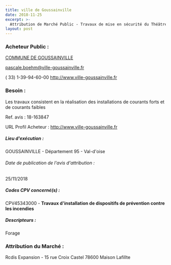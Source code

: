 ```yaml
---
title: ville de Goussainville
date: 2018-11-25
excerpt: >-
  Attribution de Marché Public - Travaux de mise en sécurité du Théâtre et du conservatoire
layout: post
---
```


### Acheteur Public : 
<a href="/acheteur-136/siren-219502804"> COMMUNE DE GOUSSAINVILLE</a><br/>



pascale.boehm@ville-goussainville.fr

( 33) 1-39-94-60-00
http://www.ville-goussainville.fr
### Besoin :

Les travaux consistent en la réalisation des installations de courants forts et de courants faibles

Ref. avis : 18-163847

URL Profil Acheteur : http://www.ville-goussainville.fr

##### Lieu d'exécution :

GOUSSAINVILLE - Département 95 - Val-d'oise

###### Date de publication de l'avis d'attribution : 
25/11/2018

##### Codes CPV concerné(s) :
CPV45343000 - **Travaux d'installation de dispositifs de prévention contre les incendies** <br/>

##### Descripteurs :
Forage <br/>

### Attribution du Marché :
Rcdis Expansion - 15 rue Croix Castel 78600 Maison Lafillte <br/>

